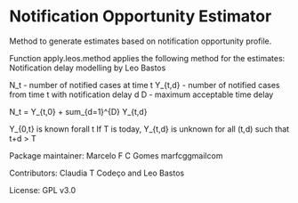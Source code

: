 # Notification Opportunity Estimator
Method to generate estimates based on notification opportunity profile.

Function apply.leos.method applies the following method for the estimates:
Notification delay modelling
by Leo Bastos

N_t - number of notified cases at time t
Y_{t,d} - number of notified cases from time t with notification delay d
D - maximum acceptable time delay

N_t = Y_{t,0} + sum_{d=1}^{D} Y_{t,d}

Y_{0,t} is known forall t
If T is today, Y_{t,d} is unknown for all (t,d) such that t+d > T

Package maintainer: Marcelo F C Gomes marfcg<at>gmail<dot>com

Contributors: Claudia T Codeço and Leo Bastos

License: GPL v3.0
